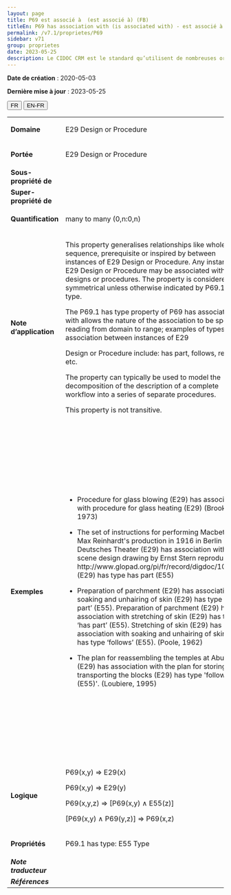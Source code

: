 ```yaml
---
layout: page
title: P69 est associé à  (est associé à) (FB)
titleEn: P69 has association with (is associated with) - est associé à  (est associé à) (FB)
permalink: /v7.1/proprietes/P69
sidebar: v71
group: proprietes
date: 2023-05-25
description: Le CIDOC CRM est le standard qu’utilisent de nombreuses organisations pour l’échange et l’intégration de jeux de données et de spécifications patrimoniales. Il est développé et maintenu à jour exclusivement en anglais par le CRM SIG, un sous-groupe du Conseil international des musées (ICOM). Ceci est une traduction officielle en français développée par la Traduction en français du CIDOC CRM, une initiative qui offre une version française à jour et accessible ouvertement et gratuitement du standard CIDOC CRM et en démocratise l'usage dans la communauté patrimoniale francophone. ------------ The CIDOC CRM is the standard used by many heritage organizations for the exchange and integration of museum collection datasets and specifications. It is developed and maintained exclusively in English by the CRM SIG, a subgroup of the International Council of Museums (ICOM). This is an official translation developed by the Traduction en français du CIDOC CRM, an initiative offering an open, up-to-date, and free French version of the CIDOC CRM standard, and democratizing its use in the francophone heritage community.
---
```


**Date de création** : 2020-05-03

**Dernière mise à jour** : 2023-05-25

<div class="lang-buttons">
 <button id="fr" class="activate">FR</button>
 <button id="en-fr">EN-FR</button>
</div>

<table>
<tbody>
<tr>
<td><strong>Domaine</strong></td>
<td class="en">
<p>E29 Design or Procedure</p>
</td>
<td>
<p><code class="language-plaintext highlighter-rouge">E29_Conceptualisation_ou_procédure</code></p>
</td>
</tr>
<tr>
<td><strong>Portée</strong></td>
<td class="en">
<p>E29 Design or Procedure</p>
</td>
<td>
<p><code class="language-plaintext highlighter-rouge">E29_Conceptualisation_ou_procédure</code></p>
</td>
</tr>
<tr>
<td><strong>Sous-propriété de</strong></td>
<td class="en">
</td>
<td>
</td>
</tr>
<tr>
<td><strong>Super-propriété de</strong></td>
<td class="en">
</td>
<td>
</td>
</tr>
<tr>
<td><strong>Quantification</strong></td>
<td class="en">
<p>many to many (0,n:0,n)</p>
</td>
<td>
<p>plusieurs à plusieurs (0,n:0,n)</p>
</td>
</tr>
<tr>
<td><strong>Note d’application</strong></td>
<td class="en">
<p>This property generalises relationships like whole-part, sequence, prerequisite or inspired by between instances of E29 Design or Procedure. Any instance of E29 Design or Procedure may be associated with other designs or procedures. The property is considered to be symmetrical unless otherwise indicated by P69.1 has type.</p>
<p>The P69.1 has type property of P69 has association with allows the nature of the association to be specified reading from domain to range; examples of types of association between instances of E29</p>
<p>Design or Procedure include: has part, follows, requires, etc.</p>
<p>The property can typically be used to model the decomposition of the description of a complete workflow into a series of separate procedures.</p>
<p>This property is not transitive.</p>
</td>
<td>
<p>Cette propriété généralise des relations telles que tout-partie, séquence, prérequis, ou inspirées par, entre des instances de <code class="language-plaintext highlighter-rouge">E29_Conceptualisation_ou_procédure</code>. Toute instance de <code class="language-plaintext highlighter-rouge">E29_Conceptualisation_ou_procédure</code> peut être associée à d’autres conceptualisations ou procédures. La propriété est considérée comme symétrique, à moins d’indication contraire via la propriété <code class="language-plaintext highlighter-rouge">P69.1_a_pour_type</code>.</p>
<p>La propriété <code class="language-plaintext highlighter-rouge">P69.1_a_pour_type</code> de la propriété <code class="language-plaintext highlighter-rouge">P69_est_associé_à (est_associé_à)</code> permet de spécifier la nature de l’association entre des instances de <code class="language-plaintext highlighter-rouge">E29_Conceptualisation_ou_procédure</code> : a pour partie, suit, nécessite, etc.</p>
<p>La propriété <code class="language-plaintext highlighter-rouge">P69_est_associé_à (est_associé_à)</code> peut généralement être utilisée pour modéliser la décomposition de la description d’un flux de travail complet en une série de procédures séparées.</p>
<p>Cette propriété n’est pas transitive.</p>
</td>
</tr>
<tr>
<td><strong>Exemples</strong></td>
<td class="en">
<ul>
<li><p>Procedure for glass blowing (E29) has association with procedure for glass heating (E29) (Brooks, 1973)</p>
</li>
<li><p>The set of instructions for performing Macbeth in Max Reinhardt's production in 1916 in Berlin at Deutsches Theater (E29) has association with the scene design drawing by Ernst Stern reproduced at http://www.glopad.org/pi/fr/record/digdoc/1003814 (E29) has type has part (E55)</p>
</li>
<li><p>Preparation of parchment (E29) has association with soaking and unhairing of skin (E29) has type ‘has part’ (E55). Preparation of parchment (E29) has association with stretching of skin (E29) has type ‘has part’ (E55). Stretching of skin (E29) has association with soaking and unhairing of skin (E29) has type ‘follows’ (E55). (Poole, 1962)</p>
</li>
<li><p>The plan for reassembling the temples at Abu Simbel (E29) has association with the plan for storing and transporting the blocks (E29) has type 'follows' (E55)'. (Loubiere, 1995)</p>
</li>
</ul>
</td>
<td>
<ul>
<li><p>La procédure pour le soufflage du verre (<code class="language-plaintext highlighter-rouge">E29_Conceptualisation_ou_procédure</code>) est associée à (<code class="language-plaintext highlighter-rouge">P69_est_associé_à</code>) la procédure pour le chauffage du verre (<code class="language-plaintext highlighter-rouge">E29_Conceptualisation_ou_procédure</code>) (Brooks, 1973)</p>
</li>
<li><p>L’ensemble d’instructions pour interpréter Macbeth dans la production de Max Reinhardt en 1916 au Deutsches Theater de Berlin (<code class="language-plaintext highlighter-rouge">E29_Conceptualisation_ou_procédure</code>) est associé au (<code class="language-plaintext highlighter-rouge">P69_est_associé_à</code>) dessin d’aménagement de la scène par Ernst Stern reproduit à http://www.glopad.org/pi/fr/record/digdoc/1003814 (<code class="language-plaintext highlighter-rouge">E29_Conceptualisation_ou_procédure</code>) a pour type (<code class="language-plaintext highlighter-rouge">P69.1_a_pour_type</code>) « a pour partie » (<code class="language-plaintext highlighter-rouge">E55_Type</code>)</p>
</li>
<li><p>La préparation d’un parchemin (<code class="language-plaintext highlighter-rouge">E29_Conceptualisation_ou_procédure</code>) est associée au (<code class="language-plaintext highlighter-rouge">P69_est_associé_à</code>) trempage et au raclage de la peau (<code class="language-plaintext highlighter-rouge">E29_Conceptualisation_ou_procédure</code>) a pour type (<code class="language-plaintext highlighter-rouge">P69.1_a_pour_type</code>) « a pour partie » (<code class="language-plaintext highlighter-rouge">E55_Type</code>).</p>
</li>
<li><p>L’étirement de la peau (<code class="language-plaintext highlighter-rouge">E29_Conceptualisation_ou_procédure</code>) est associée au (<code class="language-plaintext highlighter-rouge">P69_est_associé_à</code>) trempage et au raclage de la peau (<code class="language-plaintext highlighter-rouge">E29_Conceptualisation_ou_procédure</code>) a pour type (<code class="language-plaintext highlighter-rouge">P69.1_a_pour_type</code>) « suit » (<code class="language-plaintext highlighter-rouge">E55_Type</code>) (Poole, 1962)</p>
</li>
<li><p>Le plan de remontage des temples d’Abou Simbel (<code class="language-plaintext highlighter-rouge">E29_Conceptualisation_ou_procédure</code>) est associé au (<code class="language-plaintext highlighter-rouge">P69_est_associé_à</code>) plan pour entreposer et transporter les blocs (<code class="language-plaintext highlighter-rouge">E29_Conceptualisation_ou_procédure</code>) a pour type (<code class="language-plaintext highlighter-rouge">P69.1_a_pour_type</code>) « suit » (<code class="language-plaintext highlighter-rouge">E55_Type</code>) (Loubiere, 1995)</p>
</li>
</ul>
</td>
</tr>
<tr>
<td><strong>Logique</strong></td>
<td class="en">
<p>P69(x,y) ⇒ E29(x)</p>
<p>P69(x,y) ⇒ E29(y)</p>
<p>P69(x,y,z) ⇒ [P69(x,y) ∧ E55(z)]</p>
<p>[P69(x,y) ∧ P69(y,z)] ⇒ P69(x,z)</p>
</td>
<td>
<p>P69(x,y) ⇒ E29(x)</p>
<p>P69(x,y) ⇒ E29(y)</p>
<p>P69(x,y,z) ⇒ [P69(x,y) ∧ E55(z)]</p>
<p>[P69(x,y) ∧ P69(y,z)] ⇒ P69(x,z)</p>
</td>
</tr>
<tr>
<td><strong>Propriétés</strong></td>
<td class="en">
<p>P69.1 has type: E55 Type</p>
</td>
<td>
<p><code class="language-plaintext highlighter-rouge">P69.1_a_pour_type</code> : <code class="language-plaintext highlighter-rouge">E55_Type</code></p>
</td>
</tr>
<tr>
<td><strong><em>Note traducteur</em></strong></td>
<td colspan="2">
</td>
</tr>
<tr>
<td><strong><em>Références</em></strong></td>
<td colspan="2">
</td>
</tr>
</tbody>
</table>
